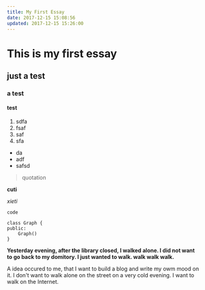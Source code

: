 ```yaml
---
title: My First Essay
date: 2017-12-15 15:08:56
updated: 2017-12-15 15:26:00
---
```


# This is my first essay

## just a test

### a test

#### test

1. sdfa
2. fsaf 
3. saf 
4. sfa 

- da
- adf
- safsd

> quotation

**cuti**

*xieti*

`code`

```
class Graph {
public:
	Graph()
}
```

**Yesterday evening, after the library closed, I walked alone. I did not want to go back to my domitory. I just wanted to walk. walk walk walk.**

A idea occured to me, that I want to build a blog and write my owm mood on it. I don't want to walk alone on the street on a very cold evening. I want to walk on the Internet.

